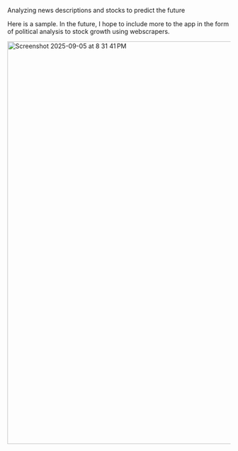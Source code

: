 Analyzing news descriptions and stocks to predict the future

Here is a sample.
In the future, I hope to include more to the app in the form of political analysis to stock growth using webscrapers.

<img width="1689" height="910" alt="Screenshot 2025-09-05 at 8 31 41 PM" src="https://github.com/user-attachments/assets/27297ff1-6fcf-4e31-b40d-d5500374b2d5" />
